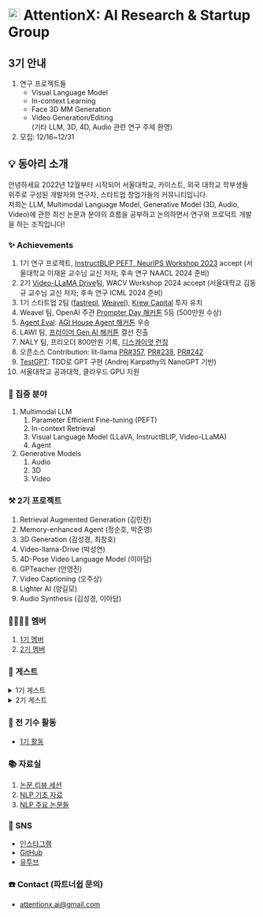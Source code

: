 # <img width="24" alt="image" src="https://i.ibb.co/jJJV9fs/1686903632416.jpg"> AttentionX: AI Research & Startup Group 

## 3기 안내
1. 연구 프로젝트들
    - Visual Language Model
    - In-context Learning
    - Face 3D MM Generation
    - Video Generation/Editing    
   (기타 LLM, 3D, 4D, Audio 관련 연구 주제 환영)
2. 모집: 12/16~12/31

## 💡 동아리 소개
안녕하세요 2022년 12월부터 시작되어 서울대학교, 카이스트, 외국 대학교 학부생들 위주로 구성된 개발자와 연구자, 스타트업 창업가들의 커뮤니티입니다.   
저희는 LLM, Multimodal Language Model, Generative Model (3D, Audio, Video)에 관한 최신 논문과 분야의 흐름을 공부하고 논의하면서 연구와 프로덕트 개발을 하는 조직입니다!


### ✨ Achievements
1. 1기 연구 프로젝트, [InstructBLIP PEFT, NeurIPS Workshop 2023](https://neurips2023-enlsp.github.io/accepted_papers.html#:~:text=Parameter%2DEfficient%20Fine%2Dtuning%20of%20InstructBLIP%20for%20Visual%20Reasoning%20Tasks) accept (서울대학교 이재윤 교수님 교신 저자; 후속 연구 NAACL 2024 준비)
2. 2기 [Video-LLaMA Drive](https://github.com/sungyeonparkk/vision-assistant-for-driving)팀, WACV Workshop 2024 accept (서울대학교 김동규 교수님 교신 저자; 후속 연구 ICML 2024 준비)
3. 1기 스타트업 2팀 ([fastrepl](https://fastrepl.com), [Weavel](https://www.promptmodel.run)), [Krew Capital](https://krewcapital.com/) 투자 유치
4. Weavel 팀, OpenAI 주관 [Prompter Day 해커톤](https://www.prompterday.com/main) 5등 (500만원 수상)
5. [Agent Eval](https://www.youtube.com/watch?v=sjEMBY3Ngbk): [AGI House Agent 해커톤](https://partiful.com/e/I4oVKOY4DXEG5Bn9U61h) 우승
6. LAWI 팀, [프라이머 Gen AI 해커톤](https://www.newswire.co.kr/newsRead.php?no=965386) 결선 진출
7. NALY 팀, 프리오더 800만원 기록, [디스콰이엇 런칭](https://disquiet.io/@marc/makerlog/8017)
8. 오픈소스 Contribution: lit-llama [PR#357](https://github.com/Lightning-AI/lit-llama/pull/357), [PR#238](https://github.com/Lightning-AI/lit-llama/pull/238), [PR#242](https://github.com/Lightning-AI/lit-llama/pull/242)
9. [TestGPT](https://github.com/AttentionX/testGPT): TDD로 GPT 구현 (Andrej Karpathy의 NanoGPT 기반)
10. 서울대학교 공과대학, 클라우드 GPU 지원

### 👀 집중 분야
1. Multimodal LLM
    1. Parameter Efficient Fine-tuning (PEFT)
    2. In-context Retrieval
    3. Visual Language Model (LLaVA, InstructBLIP, Video-LLaMA)
    4. Agent
3. Generative Models
    1. Audio
    2. 3D
    3. Video

### ⚒️ 2기 프로젝트
1. Retrieval Augmented Generation (김민찬)
2. Memory-enhanced Agent (정순호, 박준영)
3. 3D Generation (김성경, 최창호)
4. Video-llama-Drive (박성연)
5. 4D-Pose Video Language Model (이아담)
6. GPTeacher (안영진)
7. Video Captioning (오주상)
8. Lighter AI (양길모)
9. Audio Synthesis (김성경, 이아담)

### 👨‍👨‍👧‍👧 멤버
1. [1기 멤버](https://eager-rest-e73.notion.site/AttentionX-1-1fd7b9c8efb0422c969c877c8d1c09c4?pvs=4)
2. [2기 멤버](https://eager-rest-e73.notion.site/AttentionX-2-fd86468a8dbd436dab29ef10f5553da1?pvs=4)

### 🤵 게스트
<details>
<summary>1기 게스트</summary>
  1. <a href="https://wrtn.ai/">뤼튼</a> 이세영 대표님
    <br>
  2. <a href="https://www.learners.company/">팀러너스</a> 맹주성 대표님
    <br>
  3. <a href="https://www.ringleplus.com/ko/student/landing/team">링글</a> 이성파 대표님
</details>
<details>
<summary>2기 게스트</summary>
    1. Krew Capital 송민재님, 민병훈님 <br>
    2. Neuralkind 김준희님 <br>
    3. 띵스플로우 윤희상님 <br>
    4. 코르카 이태호님 <br>
    5. 뤼튼 현지웅님 <br>
    6. 해치랩스 김민석님
</details>

### 🔖 전 기수 활동
- [1기 활동](https://eager-rest-e73.notion.site/1-e41e8583e724455ca1959d24332246e5?pvs=4)

### 📚 자료실
1. [논문 리뷰 세션](https://skillful-houseboat-70c.notion.site/Study-Sessions-614371ce36a64c318b6c6bf3980f4467)
2. [NLP 기초 자료](https://skillful-houseboat-70c.notion.site/NLP-0cf2ffe5cc2542a4a6edd9f8e86fb4ef)
3. [NLP 주요 논문들](https://skillful-houseboat-70c.notion.site/e805b63e1f304c53aed49b4b177d6019?v=22d6287722c341a3a0936638e73534b8)


### 💬 SNS
- [인스타그램](https://www.instagram.com/attentionx.ai/)
- [GitHub](https://github.com/AttentionX)
- [유투브](https://www.youtube.com/@attentionx)


### ☎️ Contact (파트너쉽 문의)
- attentionx.ai@gmail.com
